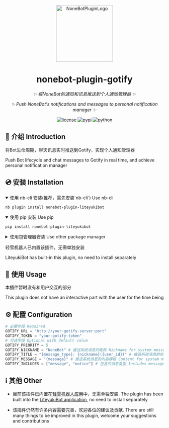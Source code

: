 <div align="center">
  <img src="https://cdn.liteyuki.icu/static/img/liteyuki_icon_640.png" width="180" height="180" alt="NoneBotPluginLogo">

</div>

<div align="center">

# nonebot-plugin-gotify

_✨ 将NoneBot的通知和讯息推送到个人通知管理器 ✨_

_✨ Push NoneBot's notifications and messages to personal notification manager ✨_


<a href="./LICENSE">
    <img src="https://img.shields.io/github/license/snowykami/nonebot-plugin-gotify.svg" alt="license">
</a>
<a href="https://pypi.python.org/pypi/nonebot-plugin-gotify">
    <img src="https://img.shields.io/pypi/v/nonebot-plugin-gotify.svg" alt="pypi">
</a>
<img src="https://img.shields.io/badge/python-3.10+-blue.svg" alt="python">

</div>

## 📖 介绍 Introduction

将Bot生命周期，聊天讯息实时推送到Gotify，实现个人通知管理器

Push Bot lifecycle and chat messages to Gotify in real time, and achieve personal notification manager

## 💿 安装 Installation

<details open>
<summary>使用 nb-cli 安装(推荐，需先安装`nb-cli`)  Use nb-cli</summary>

    nb plugin install nonebot-plugin-liteyukibot

</details>

<details open>
<summary>使用 pip 安装 Use pip</summary>

    pip install nonebot-plugin-liteyukibot

</details>

<details>
<summary>使用包管理器安装 Use other package manager</summary>
在 nonebot2 项目的插件目录下, 打开命令行, 根据你使用的包管理器, 输入相应的安装命令

<details>
<summary>pip</summary>

    pip install nonebot-plugin-liteyukibot

</details>
<details>
<summary>pdm</summary>

    pdm add nonebot-plugin-liteyukibot

</details>
<details>
<summary>poetry</summary>

    poetry add nonebot-plugin-liteyukibot

</details>
<details>
<summary>conda</summary>

    conda install nonebot-plugin-liteyukibot

</details>
</details>

轻雪机器人已内置该插件，无需单独安装

LiteyukiBot has built-in this plugin, no need to install separately

## 🎉 使用 Usage

本插件暂时没有和用户交互的部分

This plugin does not have an interactive part with the user for the time being

## ⚙️ 配置 Configuration

```python
# 必要字段 Required
GOTIFY_URL = "http://your-gotify-server:port"
GOTIFY_TOKEN = "your-gotify-token"
# 可选字段 Optional with default value
GOTIFY_PRIORITY = 5
GOTIFY_NICKNAME = "NoneBot" # 推送系统消息的昵称 Nickname for system messages
GOTIFY_TITLE = "{message_type}: {nickname}({user_id})" # 推送系统消息的标题模板 Title for system messages template
GOTIFY_MESSAGE = "{message}" # 推送系统消息的内容模板 Content for system messages template
GOTIFY_INCLUDES = ["message", "notice"] # 包含的消息类型 Includes message types
```

## ℹ️ 其他 Other

- 目前该插件已内置在[轻雪机器人应用](https://bot.liteyuki.icu)中，无需单独安装.
The plugin has been built into the [LiteyukiBot application](https://bot.liteyuki.icu), no need to install separately

- 该插件仍然有许多内容需要完善，欢迎各位的建议及贡献.
There are still many things to be improved in this plugin, welcome your suggestions and contributions